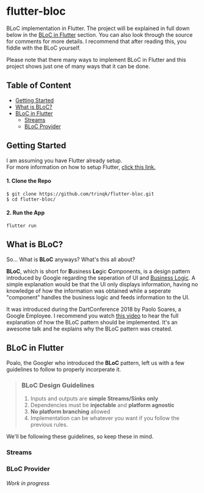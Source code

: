 
# flutter-bloc  
BLoC implementation in Flutter. The project will be explained in full down below in the [BLoC in Flutter](#bloc-in-flutter) section. You can also look through the source for comments for more details. I recommend that after reading this, you fiddle with the BLoC yourself.  
  
Please note that there many ways to implement BLoC in Flutter and this project shows just one of many ways that it can be done.   
  
## Table of Content  
- [Getting Started](#getting-started)  
- [What is BLoC?](#what-is-bloc)  
- [BLoC in Flutter](#bloc-in-flutter)  
  - [Streams](#streams)  
  - [BLoC Provider](#bloc-provider)  
## Getting Started  
I am assuming you have Flutter already setup.  
For more information on how to setup Flutter, [click this link.](https://flutter.io/docs/get-started/install)  
#### 1. Clone the Repo  
```  
$ git clone https://github.com/trinqk/flutter-bloc.git  
$ cd flutter-bloc/  
```  
#### 2. Run the App  
```  
flutter run  
```  
## What is BLoC?  
So... What is **BLoC** anyways? What's this all about?  
  
**BLoC**, which is short for **B**usiness **Lo**gic **C**omponents, is a design pattern introduced by Google regarding the seperation of UI and [Business Logic](https://en.wikipedia.org/wiki/Business_logic). A simple explanation would be that the UI only displays information, having no knowledge of how the information was obtained while a seperate "component" handles the business logic and feeds information to the UI.

It was introduced during the DartConference 2018 by Paolo Soares, a Google Employee. I recommend you watch [this video](https://www.youtube.com/watch?v=PLHln7wHgPE&t=7s) to hear the full explanation of how the BLoC pattern should be implemented. It's an awesome talk and he explains why the BLoC pattern was created. 

## BLoC in Flutter

Poalo, the Googler who introduced the **BLoC** pattern, left us with a few guidelines to follow to properly incorperate it.

>### BLoC Design Guidelines
>1. Inputs and outputs are **simple Streams/Sinks only**
>2. Dependencies must be **injectable** and **platform agnostic**
>3. **No platform branching** allowed
>4. Implementation can be whatever you want if you follow the previous rules.

We'll be following these guidelines, so keep these in mind.

### Streams
### BLoC Provider

###### Work in progress
